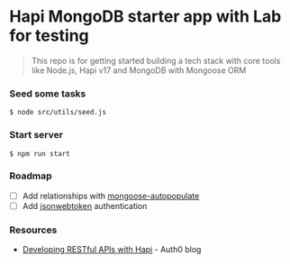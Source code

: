 Hapi MongoDB starter app with Lab for testing
===

> This repo is for getting started building a tech stack with core tools like Node.js, Hapi v17 and MongoDB with Mongoose ORM


### Seed some tasks

``` 
$ node src/utils/seed.js
```

### Start server

``` 
$ npm run start
```

### Roadmap

- [ ] Add relationships with [mongoose-autopopulate](https://github.com/mongodb-js/mongoose-autopopulate)
- [ ] Add [jsonwebtoken](https://jwt.io/) authentication

### Resources

- [Developing RESTful APIs with Hapi](https://auth0.com/blog/developing-restful-apis-with-hapijs/) - Auth0 blog
